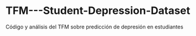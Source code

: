 # TFM---Student-Depression-Dataset
Código y análisis del TFM sobre predicción de depresión en estudiantes
